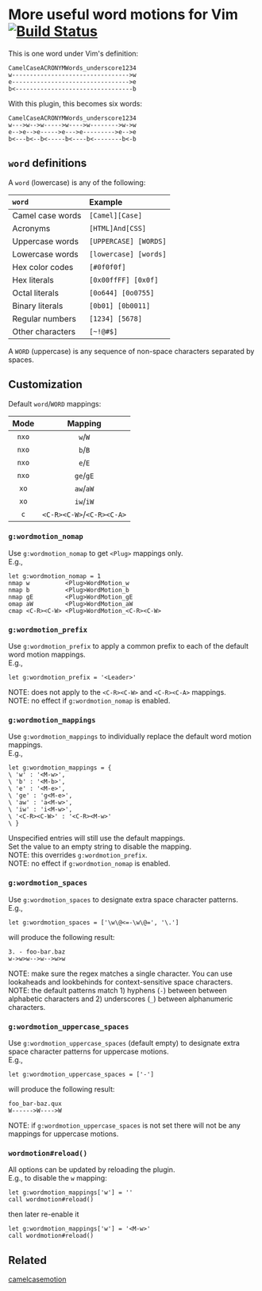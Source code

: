# More useful word motions for Vim [![Build Status][1]][2]

This is one word under Vim's definition:

```
CamelCaseACRONYMWords_underscore1234
w--------------------------------->w
e--------------------------------->e
b<---------------------------------b
```

With this plugin, this becomes six words:

```
CamelCaseACRONYMWords_underscore1234
w--->w-->w----->w---->w-------->w->w
e-->e-->e----->e--->e--------->e-->e
b<---b<--b<-----b<----b<--------b<-b
```

## `word` definitions

A `word` (lowercase) is any of the following:

`word`           | Example
:--------------- | :--------------------
Camel case words | `[Camel][Case]`
Acronyms         | `[HTML]And[CSS]`
Uppercase words  | `[UPPERCASE] [WORDS]`
Lowercase words  | `[lowercase] [words]`
Hex color codes  | `[#0f0f0f]`
Hex literals     | `[0x00ffFF] [0x0f]`
Octal literals   | `[0o644] [0o0755]`
Binary literals  | `[0b01] [0b0011]`
Regular numbers  | `[1234] [5678]`
Other characters | `[~!@#$]`

A `WORD` (uppercase) is any sequence of non-space characters separated by
spaces.

## Customization

Default `word`/`WORD` mappings:

Mode  | Mapping
:---: | :-----------------------:
`nxo` | `w`/`W`
`nxo` | `b`/`B`
`nxo` | `e`/`E`
`nxo` | `ge`/`gE`
`xo`  | `aw`/`aW`
`xo`  | `iw`/`iW`
`c`   | `<C-R><C-W>`/`<C-R><C-A>`

### `g:wordmotion_nomap`

Use `g:wordmotion_nomap` to get `<Plug>` mappings only. \
E.g.,

```vim
let g:wordmotion_nomap = 1
nmap w          <Plug>WordMotion_w
nmap b          <Plug>WordMotion_b
nmap gE         <Plug>WordMotion_gE
omap aW         <Plug>WordMotion_aW
cmap <C-R><C-W> <Plug>WordMotion_<C-R><C-W>
```

### `g:wordmotion_prefix`

Use `g:wordmotion_prefix` to apply a common prefix to each of the default word
motion mappings. \
E.g.,

```vim
let g:wordmotion_prefix = '<Leader>'
```

NOTE: does not apply to the `<C-R><C-W>` and `<C-R><C-A>` mappings. \
NOTE: no effect if `g:wordmotion_nomap` is enabled.

### `g:wordmotion_mappings`

Use `g:wordmotion_mappings` to individually replace the default word motion
mappings. \
E.g.,

```vim
let g:wordmotion_mappings = {
\ 'w' : '<M-w>',
\ 'b' : '<M-b>',
\ 'e' : '<M-e>',
\ 'ge' : 'g<M-e>',
\ 'aw' : 'a<M-w>',
\ 'iw' : 'i<M-w>',
\ '<C-R><C-W>' : '<C-R><M-w>'
\ }
```

Unspecified entries will still use the default mappings. \
Set the value to an empty string to disable the mapping. \
NOTE: this overrides `g:wordmotion_prefix`. \
NOTE: no effect if `g:wordmotion_nomap` is enabled.

### `g:wordmotion_spaces`

Use `g:wordmotion_spaces` to designate extra space character patterns. \
E.g.,

```vim
let g:wordmotion_spaces = ['\w\@<=-\w\@=', '\.']
```

will produce the following result:

```
3. - foo-bar.baz
w->w>w-->w-->w>w
```

NOTE: make sure the regex matches a single character. You can use lookaheads and
lookbehinds for context-sensitive space characters. \
NOTE: the default patterns match 1) hyphens (`-`) between between alphabetic
characters and 2) underscores (`_`) between alphanumeric characters.

### `g:wordmotion_uppercase_spaces`

Use `g:wordmotion_uppercase_spaces` (default empty) to designate extra space
character patterns for uppercase motions. \
E.g.,

```vim
let g:wordmotion_uppercase_spaces = ['-']
```

will produce the following result:

```
foo_bar-baz.qux
W------>W---->W
```

NOTE: if `g:wordmotion_uppercase_spaces` is not set there will not be any
mappings for uppercase motions.

### `wordmotion#reload()`

All options can be updated by reloading the plugin. \
E.g., to disable the `w` mapping:

```vim
let g:wordmotion_mappings['w'] = ''
call wordmotion#reload()
```

then later re-enable it

```vim
let g:wordmotion_mappings['w'] = '<M-w>'
call wordmotion#reload()
```

## Related

[camelcasemotion][3]

[1]: https://travis-ci.com/chaoren/vim-wordmotion.svg?branch=master
[2]: https://travis-ci.com/chaoren/vim-wordmotion
[3]: http://www.vim.org/scripts/script.php?script_id=1905
